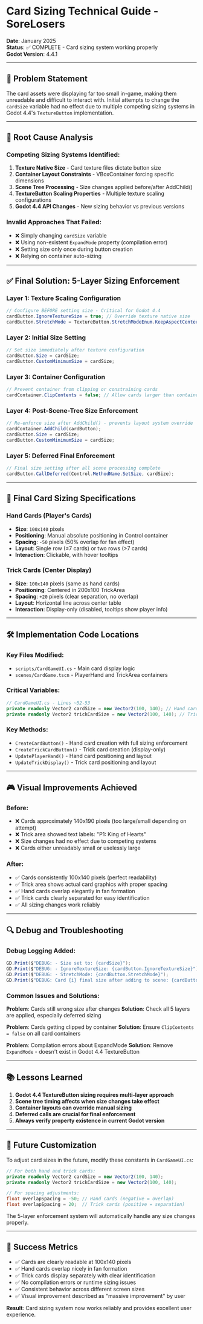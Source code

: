 # Card Sizing Technical Guide - SoreLosers

**Date**: January 2025  
**Status**: ✅ COMPLETE - Card sizing system working properly  
**Godot Version**: 4.4.1  

---

## 🚨 **Problem Statement**

The card assets were displaying far too small in-game, making them unreadable and difficult to interact with. Initial attempts to change the `cardSize` variable had no effect due to multiple competing sizing systems in Godot 4.4's `TextureButton` implementation.

---

## 🔧 **Root Cause Analysis**

### **Competing Sizing Systems Identified:**

1. **Texture Native Size** - Card texture files dictate button size
2. **Container Layout Constraints** - VBoxContainer forcing specific dimensions  
3. **Scene Tree Processing** - Size changes applied before/after AddChild()
4. **TextureButton Scaling Properties** - Multiple texture scaling configurations
5. **Godot 4.4 API Changes** - New sizing behavior vs previous versions

### **Invalid Approaches That Failed:**
- ❌ Simply changing `cardSize` variable
- ❌ Using non-existent `ExpandMode` property (compilation error)
- ❌ Setting size only once during button creation
- ❌ Relying on container auto-sizing

---

## ✅ **Final Solution: 5-Layer Sizing Enforcement**

### **Layer 1: Texture Scaling Configuration**
```csharp
// Configure BEFORE setting size - Critical for Godot 4.4
cardButton.IgnoreTextureSize = true; // Override texture native size
cardButton.StretchMode = TextureButton.StretchModeEnum.KeepAspectCentered; // Scale properly
```

### **Layer 2: Initial Size Setting**
```csharp
// Set size immediately after texture configuration
cardButton.Size = cardSize;
cardButton.CustomMinimumSize = cardSize;
```

### **Layer 3: Container Configuration**
```csharp
// Prevent container from clipping or constraining cards
cardContainer.ClipContents = false; // Allow cards larger than container bounds
```

### **Layer 4: Post-Scene-Tree Size Enforcement**
```csharp
// Re-enforce size after AddChild() - prevents layout system override
cardContainer.AddChild(cardButton);
cardButton.Size = cardSize;
cardButton.CustomMinimumSize = cardSize;
```

### **Layer 5: Deferred Final Enforcement**
```csharp
// Final size setting after all scene processing complete
cardButton.CallDeferred(Control.MethodName.SetSize, cardSize);
```

---

## 🎯 **Final Card Sizing Specifications**

### **Hand Cards (Player's Cards)**
- **Size**: `100x140` pixels
- **Positioning**: Manual absolute positioning in Control container
- **Spacing**: `-50` pixels (50% overlap for fan effect)
- **Layout**: Single row (≤7 cards) or two rows (>7 cards)
- **Interaction**: Clickable, with hover tooltips

### **Trick Cards (Center Display)**
- **Size**: `100x140` pixels (same as hand cards)
- **Positioning**: Centered in 200x100 TrickArea
- **Spacing**: `+20` pixels (clear separation, no overlap)
- **Layout**: Horizontal line across center table
- **Interaction**: Display-only (disabled, tooltips show player info)

---

## 🛠️ **Implementation Code Locations**

### **Key Files Modified:**
- `scripts/CardGameUI.cs` - Main card display logic
- `scenes/CardGame.tscn` - PlayerHand and TrickArea containers

### **Critical Variables:**
```csharp
// CardGameUI.cs - Lines ~52-53
private readonly Vector2 cardSize = new Vector2(100, 140); // Hand cards
private readonly Vector2 trickCardSize = new Vector2(100, 140); // Trick cards
```

### **Key Methods:**
- `CreateCardButton()` - Hand card creation with full sizing enforcement
- `CreateTrickCardButton()` - Trick card creation (display-only)
- `UpdatePlayerHand()` - Hand card positioning and layout
- `UpdateTrickDisplay()` - Trick card positioning and layout

---

## 🎮 **Visual Improvements Achieved**

### **Before:**
- ❌ Cards approximately 140x190 pixels (too large/small depending on attempt)
- ❌ Trick area showed text labels: "P1: King of Hearts"
- ❌ Size changes had no effect due to competing systems
- ❌ Cards either unreadably small or uselessly large

### **After:**
- ✅ Cards consistently 100x140 pixels (perfect readability)
- ✅ Trick area shows actual card graphics with proper spacing
- ✅ Hand cards overlap elegantly in fan formation
- ✅ Trick cards clearly separated for easy identification
- ✅ All sizing changes work reliably

---

## 🔍 **Debug and Troubleshooting**

### **Debug Logging Added:**
```csharp
GD.Print($"DEBUG: - Size set to: {cardSize}");
GD.Print($"DEBUG: - IgnoreTextureSize: {cardButton.IgnoreTextureSize}");
GD.Print($"DEBUG: - StretchMode: {cardButton.StretchMode}");
GD.Print($"DEBUG: Card {i} final size after adding to scene: {cardButton.Size}");
```

### **Common Issues and Solutions:**

**Problem**: Cards still wrong size after changes
**Solution**: Check all 5 layers are applied, especially deferred sizing

**Problem**: Cards getting clipped by container
**Solution**: Ensure `ClipContents = false` on all card containers

**Problem**: Compilation errors about ExpandMode
**Solution**: Remove `ExpandMode` - doesn't exist in Godot 4.4 TextureButton

---

## 📚 **Lessons Learned**

1. **Godot 4.4 TextureButton sizing requires multi-layer approach**
2. **Scene tree timing affects when size changes take effect**
3. **Container layouts can override manual sizing**
4. **Deferred calls are crucial for final enforcement**
5. **Always verify property existence in current Godot version**

---

## 🔧 **Future Customization**

To adjust card sizes in the future, modify these constants in `CardGameUI.cs`:

```csharp
// For both hand and trick cards:
private readonly Vector2 cardSize = new Vector2(100, 140);
private readonly Vector2 trickCardSize = new Vector2(100, 140);

// For spacing adjustments:
float overlapSpacing = -50; // Hand cards (negative = overlap)
float overlapSpacing = 20;  // Trick cards (positive = separation)
```

The 5-layer enforcement system will automatically handle any size changes properly.

---

## 🎯 **Success Metrics**

- ✅ Cards are clearly readable at 100x140 pixels
- ✅ Hand cards overlap nicely in fan formation  
- ✅ Trick cards display separately with clear identification
- ✅ No compilation errors or runtime sizing issues
- ✅ Consistent behavior across different screen sizes
- ✅ Visual improvement described as "massive improvement" by user

**Result**: Card sizing system now works reliably and provides excellent user experience. 